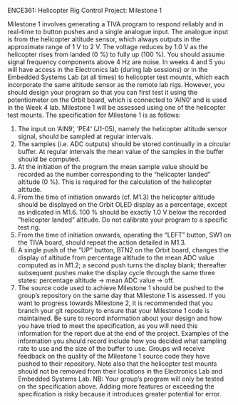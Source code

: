 ENCE361: Helicopter Rig Control Project: Milestone 1

Milestone 1 involves generating a TIVA program to respond reliably and in real-time to button
pushes and a single analogue input. The analogue input is from the helicopter altitude sensor,
which always outputs in the approximate range of 1 V to 2 V. The voltage reduces by 1.0 V as
the helicopter rises from landed (0 %) to fully up (100 %). You should assume signal frequency
components above 4 Hz are noise.
In weeks 4 and 5 you will have access in the Electronics lab (during lab sessions) or in the
Embedded Systems Lab (at all times) to helicopter test mounts, which each incorporate the
same altitude sensor as the remote lab rigs. However, you should design your program so that
you can first test it using the potentiometer on the Orbit board, which is connected to ‘AIN0‘
and is used in the Week 4 lab. Milestone 1 will be assessed using one of the helicopter test
mounts. The specification for Milestone 1 is as follows:
1. The input on ‘AIN9‘, ‘PE4‘ (J1-05), namely the helicopter altitude sensor signal, should
be sampled at regular intervals.
2. The samples (i.e. ADC outputs) should be stored continually in a circular buffer. At
regular intervals the mean value of the samples in the buffer should be computed.
3. At the initiation of the program the mean sample value should be recorded as the number
corresponding to the “helicopter landed” altitude (0 %). This is required for the calculation
of the helicopter altitude.
4. From the time of initiation onwards (cf. M1.3) the helicopter altitude should be displayed
on the Orbit OLED display as a percentage, except as indicated in M1.6. 100 % should
be exactly 1.0 V below the recorded ”helicopter landed” altitude. Do not calibrate your
program to a specific test rig.
5. From the time of initiation onwards, operating the “LEFT” button, SW1 on the TIVA
board, should repeat the action detailed in M1.3.
6. A single push of the ”UP” button, BTN2 on the Orbit board, changes the display of
altitude from percentage altitude to the mean ADC value computed as in M1.2; a second
push turns the display blank; thereafter subsequent pushes make the display cycle through
the same three states: percentage altitude → mean ADC value → off.
7. The source code used to achieve Milestone 1 should be pushed to the group’s repository
on the same day that Milestone 1 is assessed.
If you want to progress towards Milestone 2, it is recommended that you branch your git
repository to ensure that your Milestone 1 code is maintained. Be sure to record information
about your design and how you have tried to meet the specification, as you will need this
information for the report due at the end of the project. Examples of the information you
should record include how you decided what sampling rate to use and the size of the buffer
to use. Groups will receive feedback on the quality of the Milestone 1 source code they have
pushed to their repository.
Note also that the helicopter test mounts should not be removed from their locations in the
Electronics Lab and Embedded Systems Lab.
NB: Your group’s program will only be tested on the specification above. Adding more
features or exceeding the specification is risky because it introduces greater potential for error.
